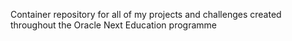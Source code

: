 Container repository for all of my projects and challenges created throughout the Oracle Next Education programme
